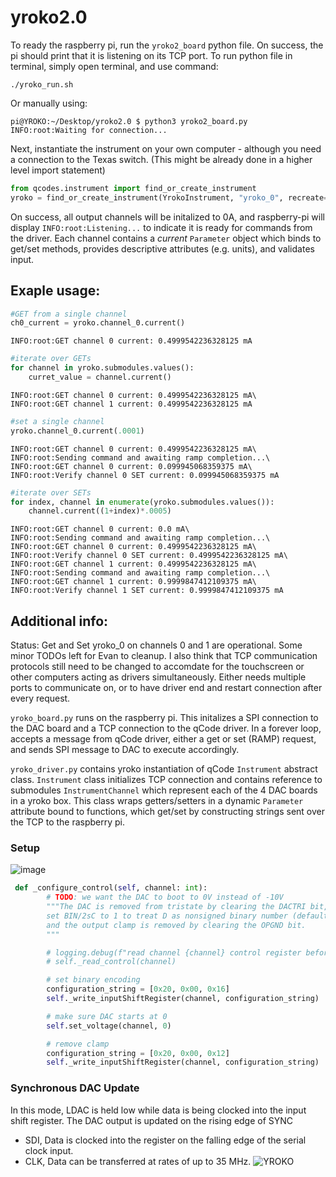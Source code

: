 # yroko2.0
To ready the raspberry pi, run the `yroko2_board` python file. On success, the pi should print that it is listening on its TCP port.
To run python file in terminal, simply open terminal, and use command:
```shell
./yroko_run.sh
```
Or manually using:
```shell
pi@YROKO:~/Desktop/yroko2.0 $ python3 yroko2_board.py 
INFO:root:Waiting for connection...
```

Next, instantiate the instrument on your own computer - although you need a connection to the Texas switch. (This might be already done in a higher level import statement)
```python
from qcodes.instrument import find_or_create_instrument
yroko = find_or_create_instrument(YrokoInstrument, "yroko_0", recreate=True)
```
On success, all output channels will be initalized to 0A, and raspberry-pi will display `INFO:root:Listening...` to indicate it is ready for commands from the driver. Each channel contains a *current* `Parameter` object which binds to get/set methods, provides descriptive attributes (e.g. units), and validates input.

## Exaple usage:
```python
#GET from a single channel
ch0_current = yroko.channel_0.current()
```
```
INFO:root:GET channel 0 current: 0.4999542236328125 mA
```

```python
#iterate over GETs
for channel in yroko.submodules.values():
    curret_value = channel.current()
```
```
INFO:root:GET channel 0 current: 0.4999542236328125 mA\
INFO:root:GET channel 1 current: 0.4999542236328125 mA
```

```python
#set a single channel
yroko.channel_0.current(.0001)
```
```
INFO:root:GET channel 0 current: 0.4999542236328125 mA\
INFO:root:Sending command and awaiting ramp completion...\
INFO:root:GET channel 0 current: 0.099945068359375 mA\
INFO:root:Verify channel 0 SET current: 0.099945068359375 mA
```

```python
#iterate over SETs
for index, channel in enumerate(yroko.submodules.values()):
    channel.current((1+index)*.0005)
```
```
INFO:root:GET channel 0 current: 0.0 mA\
INFO:root:Sending command and awaiting ramp completion...\
INFO:root:GET channel 0 current: 0.4999542236328125 mA\
INFO:root:Verify channel 0 SET current: 0.4999542236328125 mA\
INFO:root:GET channel 1 current: 0.4999542236328125 mA\
INFO:root:Sending command and awaiting ramp completion...\
INFO:root:GET channel 1 current: 0.9999847412109375 mA\
INFO:root:Verify channel 1 SET current: 0.9999847412109375 mA
```

## Additional info:
Status: Get and Set yroko_0 on channels 0 and 1 are operational. Some minor TODOs left for Evan to cleanup. I also think that TCP communication protocols still need to be changed to accomdate for the touchscreen or other computers acting as drivers simultaneously. Either needs multiple ports to communicate on, or to have driver end and restart connection after every request.

`yroko_board.py` runs on the raspberry pi. This initalizes a SPI connection to the DAC board and a TCP connection to the qCode driver. In a forever loop, accepts a message from qCode driver, either a get or set (RAMP) request, and sends SPI message to DAC to execute accordingly.

`yroko_driver.py` contains yroko instantiation of qCode `Instrument` abstract class. `Instrument` class initializes TCP connection and contains reference to submodules `InstrumentChannel` which represent each of the 4 DAC boards in a yroko box. This class wraps getters/setters in a dynamic `Parameter` attribute bound to functions, which get/set by constructing strings sent over the TCP to the raspberry pi.

### Setup
![image](https://user-images.githubusercontent.com/47376937/210861028-2fa0e0fd-e9b7-4eba-9c59-a9b2903891a5.png)

```python
 def _configure_control(self, channel: int):
        # TODO: we want the DAC to boot to 0V instead of -10V
        """The DAC is removed from tristate by clearing the DACTRI bit,
        set BIN/2sC to 1 to treat D as nonsigned binary number (default is 2s complement),
        and the output clamp is removed by clearing the OPGND bit.
        """

        # logging.debug(f"read channel {channel} control register before doing update")
        # self._read_control(channel)

        # set binary encoding
        configuration_string = [0x20, 0x00, 0x16]
        self._write_inputShiftRegister(channel, configuration_string)

        # make sure DAC starts at 0
        self.set_voltage(channel, 0)

        # remove clamp
        configuration_string = [0x20, 0x00, 0x12]
        self._write_inputShiftRegister(channel, configuration_string)
```

### Synchronous DAC Update
In this mode, LDAC is held low while data is being clocked into the input shift register. The DAC output is updated on the rising edge of SYNC
- SDI, Data is clocked into the register on the falling edge of the serial clock input.
- CLK, Data can be transferred at rates of up to 35 MHz.
![YROKO](https://user-images.githubusercontent.com/47376937/210861940-469f5966-1da0-4996-be4b-ce76008250a1.png)
